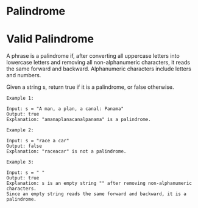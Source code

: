 # Palindrome

# Valid Palindrome

A phrase is a palindrome if, after converting all uppercase letters into lowercase letters and removing all 
non-alphanumeric characters, it reads the same forward and backward. Alphanumeric characters include letters and numbers.

Given a string s, return true if it is a palindrome, or false otherwise.

```plain
Example 1:

Input: s = "A man, a plan, a canal: Panama"
Output: true
Explanation: "amanaplanacanalpanama" is a palindrome.
```

```plain
Example 2:

Input: s = "race a car"
Output: false
Explanation: "raceacar" is not a palindrome.
```

```plain
Example 3:

Input: s = " "
Output: true
Explanation: s is an empty string "" after removing non-alphanumeric characters.
Since an empty string reads the same forward and backward, it is a palindrome.
```
